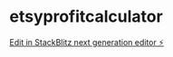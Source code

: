 # etsyprofitcalculator

[Edit in StackBlitz next generation editor ⚡️](https://stackblitz.com/~/github.com/replica3d/etsyprofitcalculator)